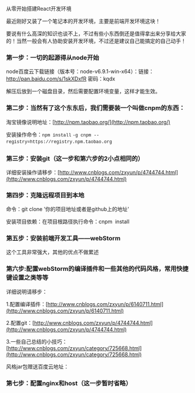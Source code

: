 从零开始搭建React开发环境

最近刚好又装了一个笔记本的开发环境，主要是前端开发环境这块！

要说有什么高深的知识也谈不上，不过有些小东西倒还是值得拿出来分享给大家的！当然一般会有人协助安装开发环境，不过还是建议自己能搞定的自己动手！

### 第一步：一切的起源得从node开始

node百度云下载链接（版本号：node-v6.9.1-win-x64）：链接：http://pan.baidu.com/s/1skXDxfR 密码：kqdx

解压后放到一个磁盘目录，然后需要配置环境变量，这样才能生效。

### 第二步：当然有了这个东东后，我们需要装一个叫做cnpm的东西：

淘宝镜像说明地址：[http://npm.taobao.org/](http://npm.taobao.org/)

安装操作命令：<span style="font-family: 'Courier New'; font-size: 12px; line-height: 1.5;">npm install</span> <span class="pun" style="font-family: 'Courier New'; font-size: 12px; line-height: 1.5;">-<span class="pln">g cnpm <span class="pun">--<span class="pln">registry<span class="pun">=<span class="pln">https<span class="pun">://<span class="pln">registry<span class="pun">.<span class="pln">npm<span class="pun">.<span class="pln">taobao<span class="pun">.<span class="pln">org</span></span></span></span></span></span></span></span></span></span></span></span></span></span>

### 第三步：安装git（这一步和第六步的2小点相同的）

详细安装操作请移步：[http://www.cnblogs.com/zxyun/p/4744744.html](http://www.cnblogs.com/zxyun/p/4744744.html)

### 第四步：克隆远程项目到本地

命令：git clone '你的项目地址或者是github上的地址'

安装项目依赖：在项目根路径执行命令：cnpm  install 

### 第五步：安装前端开发工具——webStorm

这个工具非常强大，其他的优点不做累述

### 第六步:配置webStorm的编译插件和一些其他的代码风格，常用快捷键设置之类等等

详细说明请移步：

1.配置编译插件：[http://www.cnblogs.com/zxyun/p/6140711.html](http://www.cnblogs.com/zxyun/p/6140711.html)

2.配置git：[http://www.cnblogs.com/zxyun/p/4744744.html](http://www.cnblogs.com/zxyun/p/4744744.html)

3.一些自己总结的小技巧：[http://www.cnblogs.com/zxyun/category/725668.html](http://www.cnblogs.com/zxyun/category/725668.html)

风格jar包赠送百度云地址：

### 第七步：配置nginx和host（这一步暂时省略）